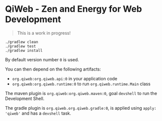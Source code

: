 # QiWeb - Zen and Energy for Web Development

> This is a work in progress!

    ./gradlew clean
    ./gradlew test
    ./gradlew install

By default version number `0` is used.

You can then depend on the following artifacts:

- `org.qiweb:org.qiweb.api:0` in your application code
- `org.qiweb:org.qiweb.runtime:0` to run `org.qiweb.runtime.Main` class

The maven plugin is `org.qiweb:org.qiweb.maven:0`, goal `devshell` to run the Development Shell.

The gradle plugin is `org.qiweb.org.qiweb.gradle:0`, is applied using `apply: 'qiweb'` and has a `devshell` task.

